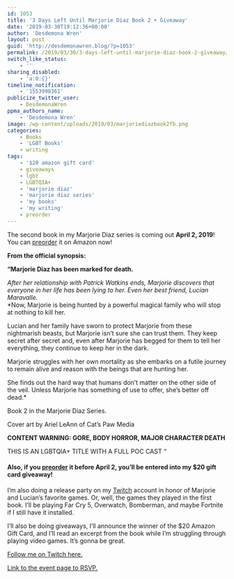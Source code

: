 ```yaml
---
id: 1053
title: '3 Days Left Until Marjorie Diaz Book 2 + Giveaway'
date: '2019-03-30T19:12:36+00:00'
author: 'Desdemona Wren'
layout: post
guid: 'http://desdemonawren.blog/?p=1053'
permalink: /2019/03/30/3-days-left-until-marjorie-diaz-book-2-giveaway/
switch_like_status:
    - ''
sharing_disabled:
    - 'a:0:{}'
timeline_notification:
    - '1553998361'
publicize_twitter_user:
    - DesdemonaWren
ppma_authors_name:
    - 'Desdemona Wren'
image: /wp-content/uploads/2019/03/marjoriediazbook2fb.png
categories:
    - Books
    - 'LGBT Books'
    - writing
tags:
    - '$20 amazon gift card'
    - giveaways
    - lgbt
    - LGBTQIA+
    - 'marjorie diaz'
    - 'marjorie diaz series'
    - 'my books'
    - 'my writing'
    - preorder
---
```


The second book in my Marjorie Diaz series is coming out **April 2, 2019**! You can [preorder](https://amazon.com/gp/product/B07P86KDNM) it on Amazon now!

**From the official synopsis:**

**“Marjorie Diaz has been marked for death.**  
  
*After her relationship with Patrick Watkins ends, Marjorie discovers that everyone in her life has been lying to her. Even her best friend, Lucian Maravalle.*   
 *Now, Marjorie is being hunted by a powerful magical family who will stop at nothing to kill her.   
  
Lucian and her family have sworn to protect Marjorie from these nightmarish beasts, but Marjorie isn’t sure she can trust them. They keep secret after secret and, even after Marjorie has begged for them to tell her everything, they continue to keep her in the dark.   
  
Marjorie struggles with her own mortality as she embarks on a futile journey to remain alive and reason with the beings that are hunting her.   
  
She finds out the hard way that humans don’t matter on the other side of the veil. Unless Marjorie has something of use to offer, she’s better off dead.*  
  
Book 2 in the Marjorie Diaz Series.  
  
Cover art by Ariel LeAnn of Cat’s Paw Media  
  
**CONTENT WARNING: GORE, BODY HORROR, MAJOR CHARACTER DEATH**  
  
THIS IS AN LGBTQIA+ TITLE WITH A FULL POC CAST “

#### Also, if you [preorder](https://www.amazon.com/gp/product/B07P86KDNM) it before April 2, you’ll be entered into my $20 gift card giveaway! 

I’m also doing a release party on my [Twitch](https://www.twitch.tv/wrenzday) account in honor of Marjorie and Lucian’s favorite games. Or, well, the games they played in the first book. I’ll be playing Far Cry 5, Overwatch, Bomberman, and maybe Fortnite if I still have it installed.

I’ll also be doing giveaways, I’ll announce the winner of the $20 Amazon Gift Card, and I’ll read an excerpt from the book while I’m struggling through playing video games. It’s gonna be great.

[Follow me on Twitch here.](https://www.twitch.tv/wrenzday)

[Link to the event page to RSVP. ](https://www.facebook.com/events/637773386651868/)